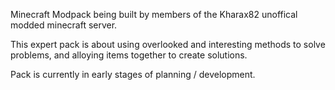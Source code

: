 Minecraft Modpack being built by members of the Kharax82 unoffical modded minecraft server.

This expert pack is about using overlooked and interesting methods to solve problems, and alloying items together to create solutions.

Pack is currently in early stages of planning / development. 
